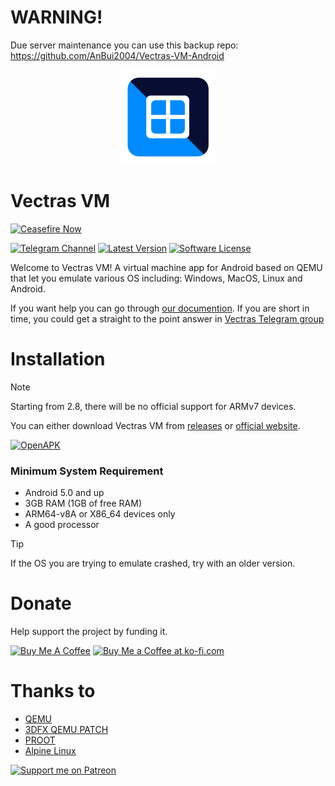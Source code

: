 # WARNING!
Due server maintenance you can use this backup repo:
https://github.com/AnBui2004/Vectras-VM-Android











<p align="center">
  <img src="resources/vectrasvm.png" style="width: 30%;" />
</p>

# Vectras VM
[![Ceasefire Now](https://badge.techforpalestine.org/default)](https://techforpalestine.org/learn-more)

[![Telegram Channel][ico-telegram]][link-telegram]
[![Latest Version][ico-version]][link-releases]
[![Software License][ico-license]](LICENSE)

Welcome to Vectras VM! A virtual machine app for Android based on QEMU that let you emulate various OS including: Windows, MacOS, Linux and Android.

If you want help you can go through [our documention](https://vectrasvm.blackstorm.cc/how.html). If you are short in time, you could get a straight to the point answer in [Vectras Telegram group](http://t.me/vectras_vm_discussion)

# Installation
> [!NOTE]
> Starting from 2.8, there will be no official support for ARMv7 devices.

You can either download Vectras VM from [releases](https://github.com/epicstudios856/Vectras-VM-Android/releases) or [official website](https://vectrasvm.blackstorm.cc/download.html).

[![OpenAPK](https://www.openapk.net/images/openapk-badge.png)](https://www.openapk.net/vectras-vm/com.vectras.vm/)

### Minimum System Requirement
- Android 5.0 and up
- 3GB RAM (1GB of free RAM)
- ARM64-v8A or X86_64 devices only
- A good processor 
> [!TIP]
> If the OS you are trying to emulate crashed, try with an older version.

# Donate
Help support the project by funding it.

[![Buy Me A Coffee][ico-buymeacoffee]][link-buymeacoffee]
[![Buy Me a Coffee at ko-fi.com][ico-ko-fi]][link-ko-fi]


# Thanks to
- [QEMU](https://github.com/qemu/qemu)
- [3DFX QEMU PATCH](https://github.com/kjliew/qemu-3dfx)
- [PROOT](https://proot-me.github.io/)
- [Alpine Linux](https://www.alpinelinux.org/)

[ico-telegram]: https://img.shields.io/badge/Telegram-2CA5E0?style=flat-squeare&logo=telegram&logoColor=white
[ico-version]: https://img.shields.io/badge/Android-3DDC84?logo=android&logoColor=white
[ico-license]: https://img.shields.io/badge/License-GPL_v2-blue.svg
[ico-buymeacoffee]: https://img.shields.io/badge/Buy%20Me%20a%20Coffee-ffdd00?&logo=buy-me-a-coffee&logoColor=black
[ico-ko-fi]: https://img.shields.io/badge/Ko--fi-FF5E5B?logo=ko-fi&logoColor=white
[![Support me on Patreon](https://img.shields.io/endpoint.svg?url=https%3A%2F%2Fshieldsio-patreon.vercel.app%2Fapi%3Fusername%3Dendel%26type%3Dpatrons&style=flat)](https://patreon.com/VectrasTeam)

[link-telegram]: https://t.me/vectras_os
[link-repo]: https://github.com/epicstudios856/Vectras-VM-Android/
[link-releases]: https://github.com/epicstudios856/Vectras-VM-Android/releases/
[link-buymeacoffee]: https://www.buymeacoffee.com/vectrasvm
[link-ko-fi]: https://ko-fi.com/vectrasvm
